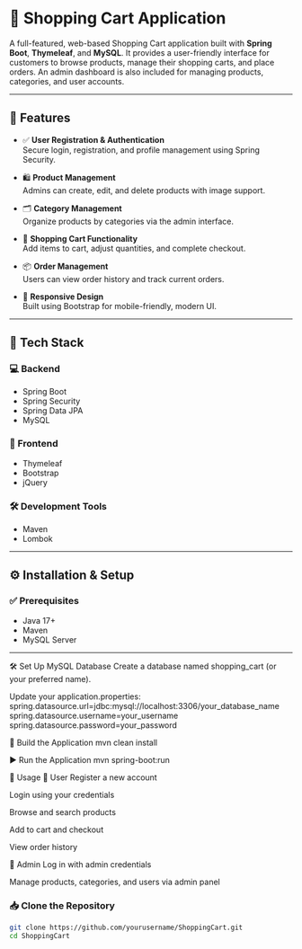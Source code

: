 # 🛒 Shopping Cart Application

A full-featured, web-based Shopping Cart application built with **Spring Boot**, **Thymeleaf**, and **MySQL**. It provides a user-friendly interface for customers to browse products, manage their shopping carts, and place orders. An admin dashboard is also included for managing products, categories, and user accounts.

---

## 🚀 Features

- ✅ **User Registration & Authentication**  
  Secure login, registration, and profile management using Spring Security.

- 🛍️ **Product Management**  
  Admins can create, edit, and delete products with image support.

- 🗂️ **Category Management**  
  Organize products by categories via the admin interface.

- 🛒 **Shopping Cart Functionality**  
  Add items to cart, adjust quantities, and complete checkout.

- 📦 **Order Management**  
  Users can view order history and track current orders.

- 📱 **Responsive Design**  
  Built using Bootstrap for mobile-friendly, modern UI.

---

## 🧰 Tech Stack

### 💻 Backend
- Spring Boot
- Spring Security
- Spring Data JPA
- MySQL

### 🎨 Frontend
- Thymeleaf
- Bootstrap
- jQuery

### 🛠️ Development Tools
- Maven
- Lombok

---

## ⚙️ Installation & Setup

### ✅ Prerequisites
- Java 17+
- Maven
- MySQL Server

---

🛠️ Set Up MySQL Database
Create a database named shopping_cart (or your preferred name).

Update your application.properties:
spring.datasource.url=jdbc:mysql://localhost:3306/your_database_name
spring.datasource.username=your_username
spring.datasource.password=your_password

🔧 Build the Application
mvn clean install

▶️ Run the Application
mvn spring-boot:run

🧪 Usage
👤 User
Register a new account

Login using your credentials

Browse and search products

Add to cart and checkout

View order history

🔐 Admin
Log in with admin credentials

Manage products, categories, and users via admin panel

### 📥 Clone the Repository

```bash
git clone https://github.com/yourusername/ShoppingCart.git
cd ShoppingCart
